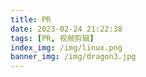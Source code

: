 ```yaml
---
title: PR
date: 2023-02-24 21:22:38
tags: [PR, 视频剪辑]
index_img: /img/linux.png
banner_img: /img/dragon3.jpg
---
```

